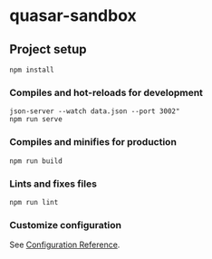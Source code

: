 # quasar-sandbox

## Project setup
```
npm install
```

### Compiles and hot-reloads for development
```
json-server --watch data.json --port 3002"
npm run serve
```

### Compiles and minifies for production
```
npm run build
```

### Lints and fixes files
```
npm run lint
```

### Customize configuration
See [Configuration Reference](https://cli.vuejs.org/config/).
